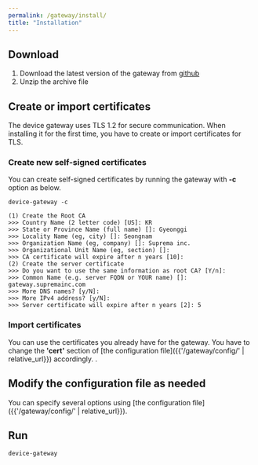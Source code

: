 ```yaml
---
permalink: /gateway/install/
title: "Installation"
---
```


## Download

1. Download the latest version of the gateway from [github](https://github.com/biostar-dev/device-gateway/releases/tag/v0.9)
2. Unzip the archive file

## Create or import certificates

The device gateway uses TLS 1.2 for secure communication. When installing it for the first time, you have to create or import certificates for TLS. 

### Create new self-signed certificates

You can create self-signed certificates by running the gateway with __-c__ option as below.

```
device-gateway -c

(1) Create the Root CA
>>> Country Name (2 letter code) [US]: KR
>>> State or Province Name (full name) []: Gyeonggi
>>> Locality Name (eg, city) []: Seongnam
>>> Organization Name (eg, company) []: Suprema inc.
>>> Organizational Unit Name (eg, section) []:
>>> CA certificate will expire after n years [10]:
(2) Create the server certificate
>>> Do you want to use the same information as root CA? [Y/n]:
>>> Common Name (e.g. server FQDN or YOUR name) []: gateway.supremainc.com
>>> More DNS names? [y/N]:
>>> More IPv4 address? [y/N]:
>>> Server certificate will expire after n years [2]: 5
```

### Import certificates

You can use the certificates you already have for the gateway. You have to change the __'cert'__ section of [the configuration file]({{'/gateway/config/' | relative_url}}) accordingly. .

## Modify the configuration file as needed

You can specify several options using [the configuration file]({{'/gateway/config/' | relative_url}}).  

## Run

```
device-gateway
```